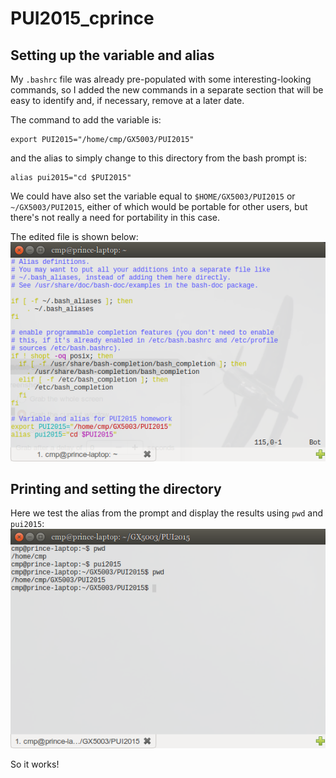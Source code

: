 # PUI2015_cprince
## Setting up the variable and alias

My `.bashrc` file was already pre-populated with some interesting-looking commands, so I added the new commands in a separate section that will be easy to identify and, if necessary, remove at a later date.

The command to add the variable is:

    export PUI2015="/home/cmp/GX5003/PUI2015"

and the alias to simply change to this directory from the bash prompt is:

    alias pui2015="cd $PUI2015"

We could have also set the variable equal to `$HOME/GX5003/PUI2015` or `~/GX5003/PUI2015`, either of which would be portable for other users, but there's not really a need for portability in this case.

The edited file is shown below:
![Screenshot showing my .bashrc file edited as described above](/img/pui2015-bashrc-cmprince.png)

## Printing and setting the directory

Here we test the alias from the prompt and display the results using `pwd` and `pui2015`:
![Screenshot of the command executed at the prompt](/img/pui2015-cd-cmprince.png)

So it works!
